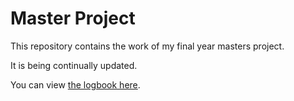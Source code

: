 # Master Project

This repository contains the work of my final year masters project.

It is being continually updated.

You can view [the logbook here](logbook/readme.md).
